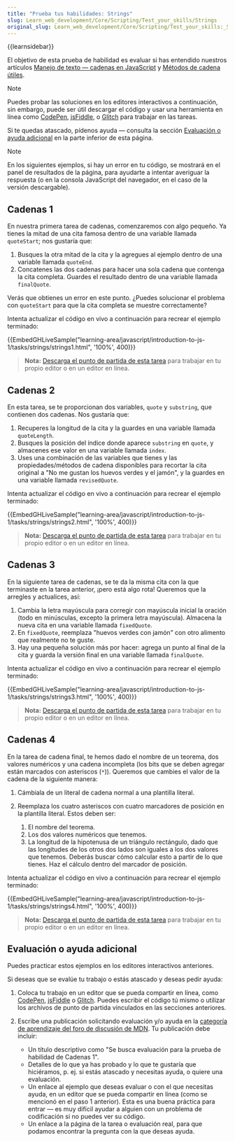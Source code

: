 ```yaml
---
title: "Prueba tus habilidades: Strings"
slug: Learn_web_development/Core/Scripting/Test_your_skills/Strings
original_slug: Learn_web_development/Core/Scripting/Test_your_skills:_Strings
---
```


{{learnsidebar}}

El objetivo de esta prueba de habilidad es evaluar si has entendido nuestros artículos [Manejo de texto — cadenas en JavaScript](/es/docs/Learn_web_development/Core/Scripting/Strings) y [Métodos de cadena útiles](/es/docs/Learn_web_development/Core/Scripting/Useful_string_methods).

> [!NOTE]
> Puedes probar las soluciones en los editores interactivos a continuación, sin embargo, puede ser útil descargar el código y usar una herramienta en línea como [CodePen](https://codepen.io/), [jsFiddle](https://jsfiddle.net/), o [Glitch](https://glitch.com/) para trabajar en las tareas.
>
> Si te quedas atascado, pídenos ayuda — consulta la sección [Evaluación o ayuda adicional](#evaluación_o_ayuda_adicional) en la parte inferior de esta página.

> [!NOTE]
> En los siguientes ejemplos, si hay un error en tu código, se mostrará en el panel de resultados de la página, para ayudarte a intentar averiguar la respuesta (o en la consola JavaScript del navegador, en el caso de la versión descargable).

## Cadenas 1

En nuestra primera tarea de cadenas, comenzaremos con algo pequeño. Ya tienes la mitad de una cita famosa dentro de una variable llamada `quoteStart`; nos gustaría que:

1. Busques la otra mitad de la cita y la agregues al ejemplo dentro de una variable llamada `quoteEnd`.
2. Concatenes las dos cadenas para hacer una sola cadena que contenga la cita completa. Guardes el resultado dentro de una variable llamada `finalQuote`.

Verás que obtienes un error en este punto. ¿Puedes solucionar el problema con `quoteStart` para que la cita completa se muestre correctamente?

Intenta actualizar el código en vivo a continuación para recrear el ejemplo terminado:

{{EmbedGHLiveSample("learning-area/javascript/introduction-to-js-1/tasks/strings/strings1.html", '100%', 400)}}

> **Nota:** [Descarga el punto de partida de esta tarea](https://github.com/mdn/learning-area/blob/master/javascript/introduction-to-js-1/tasks/strings/strings1-download.html) para trabajar en tu propio editor o en un editor en línea.

## Cadenas 2

En esta tarea, se te proporcionan dos variables, `quote` y `substring`, que contienen dos cadenas. Nos gustaría que:

1. Recuperes la longitud de la cita y la guardes en una variable llamada `quoteLength`.
2. Busques la posición del índice donde aparece `substring` en `quote`, y almacenes ese valor en una variable llamada `index`.
3. Uses una combinación de las variables que tienes y las propiedades/métodos de cadena disponibles para recortar la cita original a "No me gustan los huevos verdes y el jamón", y la guardes en una variable llamada `revisedQuote`.

Intenta actualizar el código en vivo a continuación para recrear el ejemplo terminado:

{{EmbedGHLiveSample("learning-area/javascript/introduction-to-js-1/tasks/strings/strings2.html", '100%', 400)}}

> **Nota:** [Descarga el punto de partida de esta tarea](https://github.com/mdn/learning-area/blob/master/javascript/introduction-to-js-1/tasks/strings/strings2-download.html) para trabajar en tu propio editor o en un editor en línea.

## Cadenas 3

En la siguiente tarea de cadenas, se te da la misma cita con la que terminaste en la tarea anterior, ¡pero está algo rota! Queremos que la arregles y actualices, así:

1. Cambia la letra mayúscula para corregir con mayúscula inicial la oración (todo en minúsculas, excepto la primera letra mayúscula). Almacena la nueva cita en una variable llamada `fixedQuote`.
2. En `fixedQuote`, reemplaza "huevos verdes con jamón" con otro alimento que realmente no te guste.
3. Hay una pequeña solución más por hacer: agrega un punto al final de la cita y guarda la versión final en una variable llamada `finalQuote`.

Intenta actualizar el código en vivo a continuación para recrear el ejemplo terminado:

{{EmbedGHLiveSample("learning-area/javascript/introduction-to-js-1/tasks/strings/strings3.html", '100%', 400)}}

> **Nota:** [Descarga el punto de partida de esta tarea](https://github.com/mdn/learning-area/blob/master/javascript/introduction-to-js-1/tasks/strings/strings3-download.html) para trabajar en tu propio editor o en un editor en línea.

## Cadenas 4

En la tarea de cadena final, te hemos dado el nombre de un teorema, dos valores numéricos y una cadena incompleta (los bits que se deben agregar están marcados con asteriscos (`*`)). Queremos que cambies el valor de la cadena de la siguiente manera:

1. Cámbiala de un literal de cadena normal a una plantilla literal.
2. Reemplaza los cuatro asteriscos con cuatro marcadores de posición en la plantilla literal. Estos deben ser:

   1. El nombre del teorema.
   2. Los dos valores numéricos que tenemos.
   3. La longitud de la hipotenusa de un triángulo rectángulo, dado que las longitudes de los otros dos lados son iguales a los dos valores que tenemos. Deberás buscar cómo calcular esto a partir de lo que tienes. Haz el cálculo dentro del marcador de posición.

Intenta actualizar el código en vivo a continuación para recrear el ejemplo terminado:

{{EmbedGHLiveSample("learning-area/javascript/introduction-to-js-1/tasks/strings/strings4.html", '100%', 400)}}

> **Nota:** [Descarga el punto de partida de esta tarea](https://github.com/mdn/learning-area/blob/master/javascript/introduction-to-js-1/tasks/strings/strings4-download.html) para trabajar en tu propio editor o en un editor en línea.

## Evaluación o ayuda adicional

Puedes practicar estos ejemplos en los editores interactivos anteriores.

Si deseas que se evalúe tu trabajo o estás atascado y deseas pedir ayuda:

1. Coloca tu trabajo en un editor que se pueda compartir en línea, como [CodePen](https://codepen.io/), [jsFiddle](https://jsfiddle.net/) o [Glitch](https://glitch.com/). Puedes escribir el código tú mismo o utilizar los archivos de punto de partida vinculados en las secciones anteriores.
2. Escribe una publicación solicitando evaluación y/o ayuda en la [categoría de aprendizaje del foro de discusión de MDN](https://discourse.mozilla.org/c/mdn/learn). Tu publicación debe incluir:

   - Un título descriptivo como "Se busca evaluación para la prueba de habilidad de Cadenas 1".
   - Detalles de lo que ya has probado y lo que te gustaría que hiciéramos, p. ej. si estás atascado y necesitas ayuda, o quiere una evaluación.
   - Un enlace al ejemplo que deseas evaluar o con el que necesitas ayuda, en un editor que se pueda compartir en línea (como se mencionó en el paso 1 anterior). Esta es una buena práctica para entrar — es muy difícil ayudar a alguien con un problema de codificación si no puedes ver su código.
   - Un enlace a la página de la tarea o evaluación real, para que podamos encontrar la pregunta con la que deseas ayuda.
